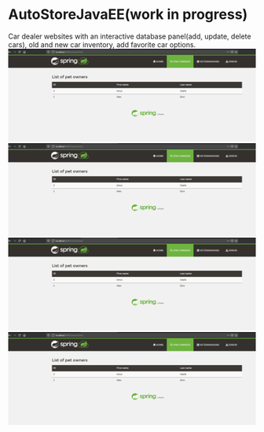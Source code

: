 # AutoStoreJavaEE(work in progress)
Car dealer websites with an interactive database panel(add, update, delete cars), 
 old and new car inventory, add favorite car options.
![App](https://github.com/SimiAlex/PetClinic/blob/master/pet-clinic-web/src/main/resources/static/resources/images/Capture.PNG)
![App](https://github.com/SimiAlex/PetClinic/blob/master/pet-clinic-web/src/main/resources/static/resources/images/Capture.PNG)
![App](https://github.com/SimiAlex/PetClinic/blob/master/pet-clinic-web/src/main/resources/static/resources/images/Capture.PNG)
![App](https://github.com/SimiAlex/PetClinic/blob/master/pet-clinic-web/src/main/resources/static/resources/images/Capture.PNG)
